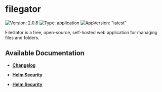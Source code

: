 # filegator

![Version: 2.0.8](https://img.shields.io/badge/Version-2.0.8-informational?style=flat-square) ![Type: application](https://img.shields.io/badge/Type-application-informational?style=flat-square) ![AppVersion: "latest"](https://img.shields.io/badge/AppVersion-"latest"-informational?style=flat-square)

FileGator is a free, open-source, self-hosted web application for managing files and folders.

## Available Documentation

- [**Changelog**](CHANGELOG)

- [**Helm Security**](container-security)

- [**Helm Security**](helm-security)


